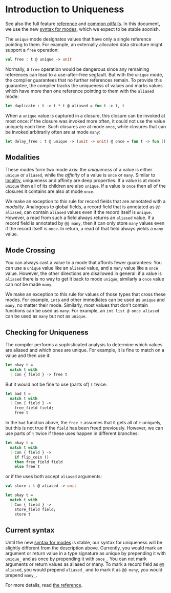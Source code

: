 # Introduction to Uniqueness

See also the full feature [reference](reference.md) and [common pitfalls](pitfalls.md).
In this document, we use the new [syntax for modes](../modes/syntax.md),
which we expect to be stable soonish.

The `unique` mode designates values that have only a single reference pointing
to them. For example, an externally allocated data structure might support a
`free` operation:

```ocaml
val free : t @ unique -> unit
```

Normally, a `free` operation would be dangerous since any remaining references
can lead to a use-after-free segfault. But with the `unique` mode, the compiler
guarantees that no further references remain. To provide this guarantee, the
compiler tracks the uniqueness of values and marks values which have more than
one reference pointing to them with the `aliased` mode:

```ocaml
let duplicate : t -> t * t @ aliased = fun t -> t, t
```

When a `unique` value is captured in a closure, this closure can be invoked at
most once: if the closure was invoked more often, it could not use the value
uniquely each time. Such closures are at mode `once`, while closures that can be
invoked arbitrarily often are at mode `many`:

```ocaml
let delay_free : t @ unique -> (unit -> unit) @ once = fun t -> fun () -> free t
```

## Modalities

These modes form two mode axis: the _uniqueness_ of a value is either `unique`
or `aliased`, while the _affinity_ of a value is `once` or `many`. Similar to
[locality](../local/intro.md), uniqueness and affinity are deep properties. If a
value is at mode `unique` then all of its children are also `unique`. If a value
is `once` then all of the closures it contains are also at mode `once`.

We make an exception to this rule for record fields that are annotated with a
_modality_. Analogous to global fields, a record field that is annotated as `@@
aliased`, can contain `aliased` values even if the record itself is `unique`.
However, a read from such a field always returns an `aliased` value. If a record
field is annotated by `@@ many`, then it can only store `many` values even if
the record itself is `once`. In return, a read of that field always yields a
`many` value.

## Mode Crossing

You can always cast a value to a mode that affords fewer guarantees: You can use
a `unique` value like an `aliased` value, and a `many` value like a `once`
value. However, the other directions are disallowed in general: if a value is
`aliased` there is no way to get it back to mode `unique`; similarly a `once`
value can not be made `many`.

We make an exception to this rule for values of those types that cross these
modes. For example, `int`s and other immediates can be used as `unique` and
`many`, no matter their mode. Similarly, most values that don't contain
functions can be used as `many`. For example, an `int list @ once aliased` can
be used as `many` but not as `unique`.

## Checking for Uniqueness

The compiler performs a sophisticated analysis to determine which values are
aliased and which ones are unique. For example, it is fine to match on a value
and then use it:

```ocaml
let okay t =
  match t with
  | Con { field } -> free t
```

But it would not be fine to use (parts of) `t` twice:

```ocaml
let bad t =
  match t with
  | Con { field } ->
    free_field field;
    free t
```

In the `bad` function above, the `free t` assumes that it gets all of `t`
uniquely, but this is not true if the `field` has been freed previously. However,
we can use parts of `t` twice if these uses happen in different branches:

```ocaml
let okay t =
  match t with
  | Con { field } ->
    if flip_coin ()
    then free_field field
    else free t
```

or if the uses both accept `aliased` arguments:

```ocaml
val store : t @ aliased -> unit

let okay t =
  match t with
  | Con { field } ->
    store_field field;
    store t
```

## Current syntax

Until the new [syntax for modes](../modes/syntax.md) is stable, our syntax for
uniqueness will be slightly different from the description above. Currently, you
would mark an argument or return value in a type signature as unique by
prepending it with `unique_` and as once by prepending it with `once_`. You can
not mark arguments or return values as aliased or many. To mark a record field
as `@@ aliased`, you would prepend `aliased_` and to mark it as `@@ many`, you
would prepend `many_`.

For more details, read [the reference](./reference.md).
